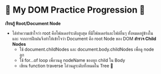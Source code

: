 # 🏫 My DOM Practice Progression 📖
**เรียนรู้ Root/Document Node**
- ได้ทำความเข้าใจว่า root คือโฟลเดอร์ระดับสูงสุด ที่มีโฟลเดอร์และไฟล์อื่นๆ ทั้งหมดอยู่ข้างใน และ จากการฝึกฝนจึงทำให้เข้าใจว่า Document คือ root Node ของ DOM
  **สำรวจ Child Nodes**
  - ใช้ document.childNodes และ document.body.childNodes เพื่อดู node ลูก
  - ใช้ for...of loop เพื่อวนดู nodeName ของทุก child ใน Body
  - เขียน function traverse ไล่วนดูระดับทั้งหมดใน Tree 🌲 

